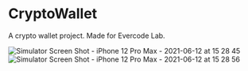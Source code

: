 # CryptoWallet
A crypto wallet project.
Made for Evercode Lab.

![Simulator Screen Shot - iPhone 12 Pro Max - 2021-06-12 at 15 28 45](https://user-images.githubusercontent.com/52459150/121775948-16ea0a80-cb93-11eb-9727-1569ddf02fe8.png)
![Simulator Screen Shot - iPhone 12 Pro Max - 2021-06-12 at 15 28 56](https://user-images.githubusercontent.com/52459150/121775950-1782a100-cb93-11eb-8b8a-1e2f6955a975.png)
